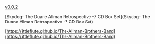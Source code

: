 [v0.0.2](https://github.com/littleflute/The-Allman-Brothers-Band1/edit/master/README.md)

[Skydog- The Duane Allman Retrospective -7 CD Box Set](Skydog- The Duane Allman Retrospective -7 CD Box Set)


[https://littleflute.github.io/The-Allman-Brothers-Band](https://littleflute.github.io/The-Allman-Brothers-Band)
